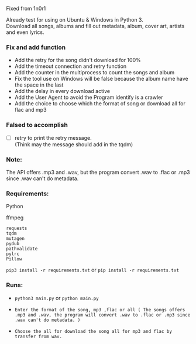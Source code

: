 Fixed from 1n0r1

Already test for using on Ubuntu & Windows in Python 3.  
Download all songs, albums and fill out metadata, album, cover art, artists and even lyrics.  

### Fix and add function

- Add the retry for the song didn't download for 100%
- Add the timeout connection and retry function
- Add the counter in the multiprocess to count the songs and album
- Fix the tool use on Windows will be false because the album name have the space in the last
- Add the delay in every download active
- Add the User Agent to avoid the Program identify is a crawler
- Add the choice to choose which the format of song or download all for flac and mp3

### Falsed to accomplish

- [ ] retry to print the retry message.  
(Think may the message should add in the tqdm)   

### Note:

The API offers .mp3 and .wav, but the program convert .wav to .flac or .mp3 since .wav can't do metadata.  

### Requirements:

Python

ffmpeg

```
requests
tqdm
mutagen
pydub
pathvalidate
pylrc
Pillow
```

```pip3 install -r requirements.txt``` or ```pip install -r requirements.txt```

### Runs:

- ```python3 main.py``` or ```python main.py```

- ```Enter the format of the song, mp3 ,flac or all ( The songs offers .mp3 and .wav, the program will convert .wav to .flac or .mp3 since .wav can't do metadata. )```

- ```Choose the all for download the song all for mp3 and flac by transfer from wav.```

